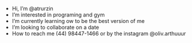 -  Hi, I’m @atrurzin
-  I’m interested in programing and gym
-  I’m currently learning ow to be the best version of me
-  I’m looking to collaborate on a date
-  How to reach me (44) 98447-1466 or by the instagram @oliv.arthuuur

<!---
atrurzin/atrurzin is a ✨ special ✨ repository because its `README.md` (this file) appears on your GitHub profile.
You can click the Preview link to take a look at your changes.
--->
